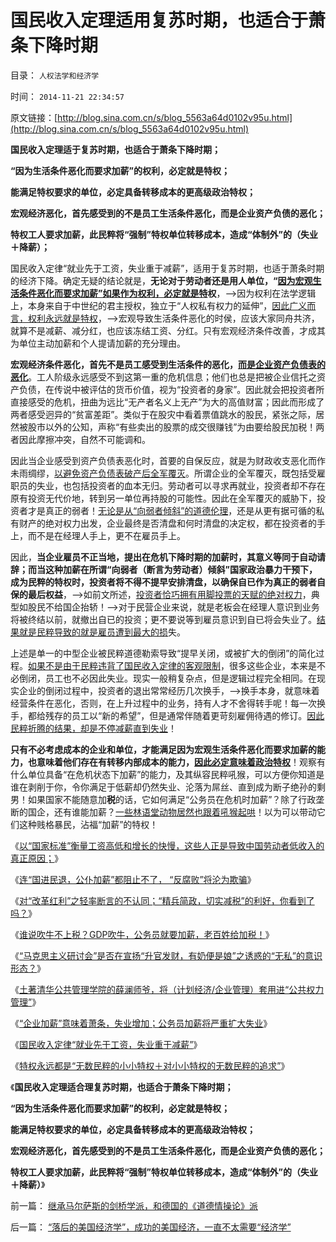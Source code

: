 # 国民收入定理适用复苏时期，也适合于萧条下降时期

目录： `人权法学和经济学` 

时间： `2014-11-21 22:34:57` 

原文链接：[http://blog.sina.com.cn/s/blog_5563a64d0102v95u.html](http://blog.sina.com.cn/s/blog_5563a64d0102v95u.html)

**国民收入定理适于复苏时期，也适合于萧条下降时期；**

**“因为生活条件恶化而要求加薪”的权利，必定就是特权；**

**能满足特权要求的单位，必定具备转移成本的更高级政治特权；**

**宏观经济恶化，首先感受到的不是员工生活条件恶化，而是企业资产负债的恶化；**

**特权工人要求加薪，此民粹将“强制”特权单位转移成本，造成“体制外”的（失业＋降薪）；**

国民收入定律“就业先于工资，失业重于减薪”，适用于复苏时期，也适于萧条时期的经济下降。确定无疑的结论就是，**无论对于劳动者还是用人单位，“**[**因为宏观生活条件恶化而要求加薪”如果作为权利，必定就是特**](../../../2014/11/14/从免费医疗到强制加薪，道德声讨科学的愚暴民粹！.md)**权**，——>因为权利在法学逻辑上，本身来自于中世纪的君主授权，独立于“人权私有权力的延伸”，[因此广义而言，权利永远就是特权](../../../2014/8/12/律师的天职是“恶法亦法”，维权就不可能是律师.md)，——>宏观导致生活条件恶化的时侯，应该大家同舟共济，就算不是减薪、减分红，也应该冻结工资、分红。只有宏观经济条件改善，才成其为单位主动加薪和个人提请加薪的充分理由。

**宏观经济条件恶化，首先不是员工感受到生活条件的恶化，**[**而是企业资产负债表的恶化**](../../../2014/10/20/从企业的两个冲突属性，理解日本和苏联的失败，美国的成功.md)。工人阶级永远感受不到这第一重的危机信息；他们也总是把被企业信托之资产负债，在传说中被评估的货币价值，视为“投资者的身家”。因此就会把投资者所直接感受的危机，扭曲为远比“无产者名义上无产”为大的高值财富；因此而形成了两者感受迥异的“贫富差距”。类似于在股灾中看着票值跳水的股民，紧张之际，居然被股市以外的公知，声称“有些卖出的股票的成交很赚钱”为由要给股民加税！两者因此摩擦冲突，自然不可能调和。

因此当企业感受到资产负债表恶化时，首要的自保反应，就是为财政收支恶化而作未雨绸缪，[以避免资产负债表破产后全军覆灭](../../../2014/10/19/企业的本质是资产负债表的金融属性，科斯和熊彼特的错误.md)。所谓企业的全军覆灭，既包括受雇职员的失业，也包括投资者的血本无归。劳动者可以寻求再就业，投资者却不存在原有投资无代价地，转到另一单位再持股的可能性。因此在全军覆灭的威胁下，投资者才是真正的弱者！[无论是从“向弱者倾斜”的道德伦理](../../../2009/9/3/穷穷相报何时了！弱者知多少！.md)，还是从更有据可循的私有财产的绝对权力出发，企业最终是否清盘和何时清盘的决定权，都在投资者的手上，而不是在经理人手上，更不在雇员手上。

因此，**当企业雇员不正当地，提出在危机下降时期的加薪时，其意义等同于自动请辞；而当这种加薪在所谓“向弱者（断言为劳动者）倾斜”国家政治暴力干预下，成为民粹的特权时，投资者将不得不提早安排清盘，以确保自已作为真正的弱者自保的最后权益**，——>如前文所述，[投资者恰巧拥有用脚投票的天赋的绝对权力](../../../2012/11/24/经济学可以证伪庄家阴谋论.md)，典型如股民不给国企抬轿！——>对于民营企业来说，就是老板会在经理人意识到业务将被终结以前，就撤出自已的投资；更不要说等到雇员意识到自已将会失业了。[结果就是民粹导致的就是雇员遭到最大的损](../../../2014/10/23/被民粹炮轰的科学：工资上涨过快，损害真实工资增长.md)失。

上述是单一的中型企业被民粹道德勒索导致“提早关闭，或被扩大的倒闭”的简化过程。[如果不是由于民粹违背了国民收入定律的客观限制](../../../2014/11/12/国民收入定律“就业先于工资，失业重于减薪”.md)，很多这些企业，本来是不必倒闭，员工也不必因此失业。现实一般稍复杂点，但是逻辑过程完全相同。在现实企业的倒闭过程中，投资者的退出常常经历几次换手，——>换手本身，就意味着经营条件在恶化，否则，在上升过程中的业务，持有人才不舍得转手呢！每一次换手，都给残存的员工以“新的希望”，但是通常伴随着更苛刻雇佣待遇的修订。[因此民粹折腾的结果，却是不停减薪直到失业](../../../2007/11/15/任何规定劳动者工资福利待遇都对劳动者不利.md)！

**只有不必考虑成本的企业和单位，才能满足因为宏观生活条件恶化而要求加薪的能力，也意味着他们存在有转移内部成本的能力，**[**因此必定意味着政治特权**](../../../2014/11/11/企业加薪意味着萧条和失业，复苏阶段就业增加，要先于薪水上涨.md)！观察有什么单位具备“在危机状态下加薪”的能力，及其纵容民粹吼猴，可以方便你知道是谁在剥削于你，令你满足于低薪却仍然失业、沦落为屌丝、直到成为断子绝孙的剩男！如果国家不能随意加**税**的话，它如何满足“公务员在危机时加薪”？除了行政垄断的国企，还有谁能加薪？[一些林语堂动物居然也跟着吼猴起哄](http://blog.sina.com.cn/s/blog_5563a64d0102v73f.html)！以为可以带动它们这种贱格暴民，沾福“加薪”的特权！

《[以“国家标准”衡量工资高低和增长的快慢，这些人正是导致中国劳动者低收入的真正原因；](../../../2014/10/23/被民粹炮轰的科学：工资上涨过快，损害真实工资增长.md)》

《[连“国进民退，公仆加薪”都阻止不了，
“反腐败”将沦为欺骗](http://blog.sina.com.cn/s/blog_5563a64d0102v6rx.html)》

《[对“改革红利”之轻率断言的不认同；“精兵简政，切实减税”的利好，你看到了吗？](http://blog.sina.com.cn/s/blog_5563a64d0102v73f.html)》

《[谁说吹牛不上税？GDP吹牛，公务员就要加薪，老百姓给加税！](../../../2014/10/31/谁说吹牛不上税？GDP吹牛，公务员加薪，老百姓给加税！.md)》

《[“马克思主义研讨会”是否在宣扬“升官发财，有奶便是娘”之诱惑的“无私”的意识形态？](../../../2014/11/8/愚民们！谁是反对公务员自利加薪的“敌对意识形态”？.md)》

《[土著清华公共管理学院的薛澜师爷，将（计划经济/企业管理）套用进“公共权力管理”](../../../2014/11/10/公务员的体面是啥标准？贱民基本生活水平又是啥标准？.md)》

《[“企业加薪”意味着萧条，失业增加；公务员加薪将严重扩大失业](../../../2014/11/11/企业加薪意味着萧条和失业，复苏阶段就业增加，要先于薪水上涨.md)》

《[国民收入定律“就业先于工资，失业重于减薪”](../../../2014/11/12/国民收入定律“就业先于工资，失业重于减薪”.md)》

《[特权永远都是“无数民粹的小小特权＋对小小特权的无数民粹的追求”](../../../2014/11/14/从免费医疗到强制加薪，道德声讨科学的愚暴民粹！.md)》

《**国民收入定理适合理复苏时期，也适合于萧条下降时期；**

**“因为生活条件恶化而要求加薪”的权利，必定就是特权；**

**能满足特权要求的单位，必定具备转移成本的更高级政治特权；**

**宏观经济恶化，首先感受到的不是员工生活条件恶化，而是企业资产负债的恶化；**

**特权工人要求加薪，此民粹将“强制”特权单位转移成本，造成“体制外”的（失业＋降薪）**》

前一篇： [继承马尔萨斯的剑桥学派，和德国的《道德情操论》派](../../../2014/11/25/继承马尔萨斯的剑桥学派，和德国的《道德情操论》派.md)

后一篇： [“落后的美国经济学”，成功的美国经济，一直不太需要“经济学”](../../../2014/11/20/“落后的美国经济学”，成功的美国经济，一直不太需要“经济学”.md)

